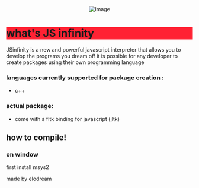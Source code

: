 
<div align="center" >
<img src="https://i.goopics.net/forfla.png"  alt="Image">
</div>

<h1 style="background-color:#f23">what's JS infinity</h1>
JSinfinity is a new and powerful javascript interpreter that allows you to develop the programs you dream of!
it is possible for any developer to create packages using their own programming language


<h3 >languages currently supported for package creation :</h3>
<ul>
  <li>c++</li>
</ul>

<h3>actual package:</h3>
<ul>
 <li>come with a fltk binding for javascript (jltk)</li>
</ul>

<h2>how to compile!</h2>
<h3>on window </h3>
<p>first install msys2</p>

<a>made by elodream</a>
